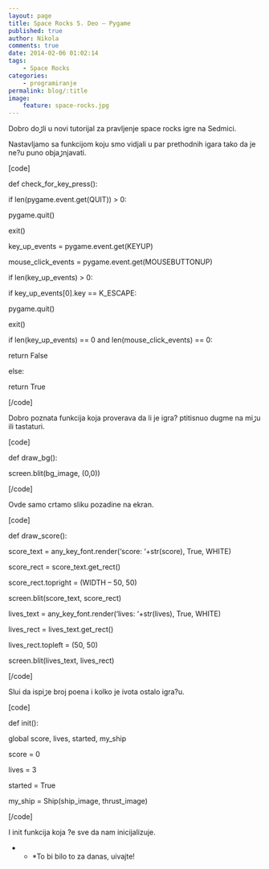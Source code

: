 ```yaml
---
layout: page
title: Space Rocks 5. Deo – Pygame
published: true
author: Nikola
comments: true
date: 2014-02-06 01:02:14
tags:
    - Space Rocks
categories:
    - programiranje
permalink: blog/:title
image:
    feature: space-rocks.jpg
---
```

Dobro doڑli u novi tutorijal za pravljenje space rocks igre na Sedmici.
  
Nastavljamo sa funkcijom koju smo vidjali u par prethodnih igara tako da je ne?u puno objaڑnjavati.
  
[code]
  
def check\_for\_key_press():
      
if len(pygame.event.get(QUIT)) > 0:
          
pygame.quit()
          
exit()
      
key\_up\_events = pygame.event.get(KEYUP)
      
mouse\_click\_events = pygame.event.get(MOUSEBUTTONUP)
      
if len(key\_up\_events) > 0:
          
if key\_up\_events[0].key == K_ESCAPE:
              
pygame.quit()
              
exit()
      
if len(key\_up\_events) == 0 and len(mouse\_click\_events) == 0:
          
return False
      
else:
          
return True
  
[/code]
  
Dobro poznata funkcija koja proverava da li je igra? ptitisnuo dugme na miڑu ili tastaturi.

[code]
  
def draw_bg():
      
screen.blit(bg_image, (0,0))
  
[/code]
  
Ovde samo crtamo sliku pozadine na ekran.

[code]
  
def draw_score():

score\_text = any\_key_font.render(&#8216;score: &#8216;+str(score), True, WHITE)
      
score\_rect = score\_text.get_rect()
      
score_rect.topright = (WIDTH &#8211; 50, 50)
      
screen.blit(score\_text, score\_rect)

lives\_text = any\_key_font.render(&#8216;lives: &#8216;+str(lives), True, WHITE)
      
lives\_rect = lives\_text.get_rect()
      
lives_rect.topleft = (50, 50)
      
screen.blit(lives\_text, lives\_rect)
  
[/code]
  
Slu‍i da ispiڑe broj poena i kolko je ‍ivota ostalo igra?u.

[code]
  
def init():
      
global score, lives, started, my_ship
      
score = 0
      
lives = 3
      
started = True
      
my\_ship = Ship(ship\_image, thrust_image)
  
[/code]
  
I init funkcija koja ?e sve da nam inicijalizuje.

* * *To bi bilo to za danas, u‍ivajte!